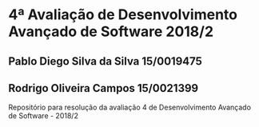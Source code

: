 # 4ª Avaliação de Desenvolvimento Avançado de Software 2018/2

## Pablo Diego Silva da Silva 15/0019475
## Rodrigo Oliveira Campos 15/0021399

Repositório para resolução da avaliação 4 de Desenvolvimento Avançado de Software - 2018/2
